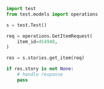 <!-- Start SDK Example Usage -->
```python
import test
from test.models import operations

s = test.Test()

req = operations.GetItemRequest(
    item_id=454948,
)

res = s.stories.get_item(req)

if res.story is not None:
    # handle response
    pass
```
<!-- End SDK Example Usage -->